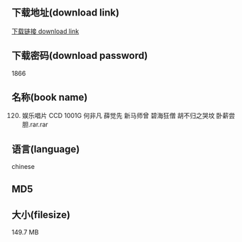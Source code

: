 ## 下载地址(download link)
[下载链接 download link](https://voluble-croquembouche-d321dc.netlify.app/?s=120.+%E5%A8%B1%E4%B9%90%E5%94%B1%E7%89%87+CCD+1001G+%E4%BD%95%E9%9D%9E%E5%87%A1+%E8%96%9B%E8%A7%89%E5%85%88+%E6%96%B0%E9%A9%AC%E5%B8%88%E6%9B%BE+%E7%A2%A7%E6%B5%B7%E7%8B%82%E5%83%A7+%E8%83%A1%E4%B8%8D%E5%BD%92%E4%B9%8B%E5%93%AD%E5%9D%9F+%E5%8D%A7%E8%96%AA%E5%B0%9D%E8%83%86.rar)

## 下载密码(download password)
1866

## 名称(book name)
120. 娱乐唱片 CCD 1001G 何非凡 薛觉先 新马师曾 碧海狂僧 胡不归之哭坟 卧薪尝胆.rar.rar

## 语言(language)
chinese

## MD5


## 大小(filesize)
149.7 MB

